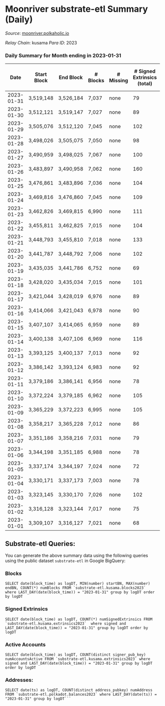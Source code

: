 # Moonriver substrate-etl Summary (Daily)

_Source_: [moonriver.polkaholic.io](https://moonriver.polkaholic.io)

*Relay Chain*: kusama
*Para ID*: 2023



### Daily Summary for Month ending in 2023-01-31


| Date | Start Block | End Block | # Blocks | # Missing | # Signed Extrinsics (total) | # Active Accounts | # Addresses with Balances | # Events | # Transfers | # XCM Transfers In | # XCM Transfers Out |
| ---- | ----------- | --------- | -------- | --------- | --------------------------- | ----------------- | ------------------------- | -------- | ----------- | ------------------ | ------------------- |
| 2023-01-31 | 3,519,148 | 3,526,184 | 7,037 | none  | 79 | 63 | 585,096 | 437,516 | 3,650 ($1,142,353) | 23 ($69,960.90) | 60 ($29,588.24) |
| 2023-01-30 | 3,512,121 | 3,519,147 | 7,027 | none  | 89 | 58 | 586,948 | 561,727 | 6,041 ($2,439,753) | 47 ($52,087.16) | 96 ($124,792) |
| 2023-01-29 | 3,505,076 | 3,512,120 | 7,045 | none  | 102 | 58 | 586,838 | 567,488 | 5,886 ($2,461,286) | 54 ($29,548.58) | 74 ($16,739.43) |
| 2023-01-28 | 3,498,026 | 3,505,075 | 7,050 | none  | 98 | 60 | 586,742 | 513,910 | 4,279 ($1,095,889) | 36 ($31,628.42) | 71 ($29,847.88) |
| 2023-01-27 | 3,490,959 | 3,498,025 | 7,067 | none  | 100 | 72 | 586,655 | 668,156 | 9,777 ($3,322,064) | 61 ($23,662.87) | 66 ($9,792.13) |
| 2023-01-26 | 3,483,897 | 3,490,958 | 7,062 | none  | 160 | 90 | 586,564 | 559,096 | 5,555 ($3,650,465) | 30 ($27,871.08) | 59 ($28,873.27) |
| 2023-01-25 | 3,476,861 | 3,483,896 | 7,036 | none  | 104 | 61 | 586,433 | 552,963 | 5,344 ($5,961,114) | 42 ($15,833.97) | 76 ($18,435.46) |
| 2023-01-24 | 3,469,816 | 3,476,860 | 7,045 | none  | 109 | 64 | 586,289 | 591,590 | 6,844 ($2,395,459) | 64 ($64,856.33) | 67 ($34,574.19) |
| 2023-01-23 | 3,462,826 | 3,469,815 | 6,990 | none  | 111 | 73 | 586,191 | 576,519 | 5,158 ($1,347,856) | 28 ($23,711.62) | 55 ($19,319.97) |
| 2023-01-22 | 3,455,811 | 3,462,825 | 7,015 | none  | 104 | 66 | 586,064 | 546,825 | 5,011 ($2,349,523) | 26 ($26,683.44) | 58 ($243,927) |
| 2023-01-21 | 3,448,793 | 3,455,810 | 7,018 | none  | 133 | 72 | 585,983 | 596,615 | 7,192 ($2,026,835) | 54 ($61,906.89) | 80 ($133,127) |
| 2023-01-20 | 3,441,787 | 3,448,792 | 7,006 | none  | 102 | 60 | 585,901 | 500,430 | 6,300 ($1,442,213) | 54 ($49,539.05) | 87 ($47,593.34) |
| 2023-01-19 | 3,435,035 | 3,441,786 | 6,752 | none  | 69 | 46 | 585,797 | 457,138 | 4,846 ($1,265,025) | 43 ($11,818.25) | 76 ($91,205.54) |
| 2023-01-18 | 3,428,020 | 3,435,034 | 7,015 | none  | 101 | 64 | 585,705 | 617,769 | 12,798 ($4,849,995) | 108 ($49,035.71) | 132 ($51,158.02) |
| 2023-01-17 | 3,421,044 | 3,428,019 | 6,976 | none  | 89 | 63 | 585,596 | 529,133 | 5,962 ($1,456,142) | 78 ($210,226) | 138 ($159,645) |
| 2023-01-16 | 3,414,066 | 3,421,043 | 6,978 | none  | 90 | 60 | 585,515 | 475,662 | 5,158 ($1,112,275) | 48 ($16,588.81) | 74 ($26,201.38) |
| 2023-01-15 | 3,407,107 | 3,414,065 | 6,959 | none  | 89 | 51 | 585,335 | 511,196 | 5,732 ($1,720,111) | 75 ($9,024.34) | 84 ($11,763.13) |
| 2023-01-14 | 3,400,138 | 3,407,106 | 6,969 | none  | 116 | 74 | 585,278 | 702,506 | 8,964 ($3,803,566) | 64 ($31,489.36) | 109 ($214,779) |
| 2023-01-13 | 3,393,125 | 3,400,137 | 7,013 | none  | 92 | 54 | 585,200 | 562,503 | 6,228 ($1,915,708) | 73 ($12,773.58) | 72 ($17,128.75) |
| 2023-01-12 | 3,386,142 | 3,393,124 | 6,983 | none  | 92 | 54 | 585,102 | 584,209 | 5,505 ($1,313,211) | 54 ($28,272.09) | 69 ($12,848.71) |
| 2023-01-11 | 3,379,186 | 3,386,141 | 6,956 | none  | 78 | 50 | 584,996 | 537,968 | 4,184 ($939,342) | 43 ($15,617.23) | 57 ($16,358.24) |
| 2023-01-10 | 3,372,224 | 3,379,185 | 6,962 | none  | 105 | 48 | 584,900 | 505,337 | 4,855 ($1,037,171) | 43 ($26,275.23) | 53 ($21,009.77) |
| 2023-01-09 | 3,365,229 | 3,372,223 | 6,995 | none  | 105 | 64 | 584,802 | 570,252 | 4,920 ($955,558) | 54 ($19,461.38) | 65 ($14,665.35) |
| 2023-01-08 | 3,358,217 | 3,365,228 | 7,012 | none  | 86 | 52 | 584,716 | 437,277 | 3,417 ($573,567) | 22 ($9,275.86) | 64 ($8,754.92) |
| 2023-01-07 | 3,351,186 | 3,358,216 | 7,031 | none  | 79 | 51 | 584,640 | 417,505 | 3,523 ($769,039) | 24 ($18,075.58) | 38 ($9,959.07) |
| 2023-01-06 | 3,344,198 | 3,351,185 | 6,988 | none  | 78 | 46 | 584,568 | 438,052 | 3,183 ($642,237) | 29 ($46,867.43) | 40 ($27,089.92) |
| 2023-01-05 | 3,337,174 | 3,344,197 | 7,024 | none  | 72 | 44 | 584,471 | 448,168 | 3,579 ($609,503) | 30 ($40,912.28) | 55 ($26,946.85) |
| 2023-01-04 | 3,330,171 | 3,337,173 | 7,003 | none  | 78 | 45 | 584,351 | 483,485 | 5,609 ($752,945) | 44 ($63,530.02) | 52 ($148,548) |
| 2023-01-03 | 3,323,145 | 3,330,170 | 7,026 | none  | 102 | 58 | 584,269 | 460,972 | 3,457 ($1,169,748) | 23 ($29,020.52) | 58 ($43,345.83) |
| 2023-01-02 | 3,316,128 | 3,323,144 | 7,017 | none  | 75 | 46 | 584,170 | 456,598 | 3,508 ($971,426) | 47 ($34,964.53) | 76 ($18,767.46) |
| 2023-01-01 | 3,309,107 | 3,316,127 | 7,021 | none  | 68 | 43 | 584,058 | 499,891 | 5,141 ($1,218,837) | 88 ($30,395.18) | 86 ($25,562.58) |

## Substrate-etl Queries:
You can generate the above summary data using the following queries using the public dataset `substrate-etl` in Google BigQuery:


### Blocks
```
SELECT date(block_time) as logDT, MIN(number) startBN, MAX(number) endBN, COUNT(*) numBlocks FROM `substrate-etl.kusama.blocks2023`  where LAST_DAY(date(block_time)) = "2023-01-31" group by logDT order by logDT
```


### Signed Extrinsics
```
SELECT date(block_time) as logDT, COUNT(*) numSignedExtrinsics FROM `substrate-etl.kusama.extrinsics2023`  where signed and LAST_DAY(date(block_time)) = "2023-01-31" group by logDT order by logDT
```


### Active Accounts
```
SELECT date(block_time) as logDT, COUNT(distinct signer_pub_key) numAccountsActive FROM `substrate-etl.kusama.extrinsics2023` where signed and LAST_DAY(date(block_time)) = "2023-01-31" group by logDT order by logDT
```


### Addresses:
```
SELECT date(ts) as logDT, COUNT(distinct address_pubkey) numAddress FROM `substrate-etl.polkadot.balances2023` where LAST_DAY(date(ts)) = "2023-01-31" group by logDT```

